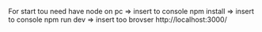 For start tou need have node on pc => insert to console npm install => insert to console npm run dev => insert too brovser http://localhost:3000/
